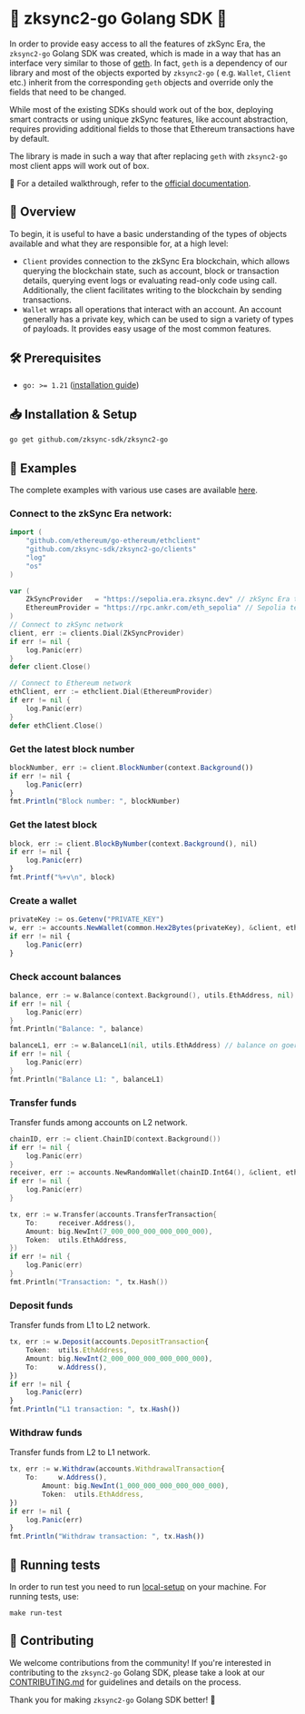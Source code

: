 # 🚀 zksync2-go Golang SDK 🚀

In order to provide easy access to all the features of zkSync Era, the `zksync2-go` Golang SDK was created,
which is made in a way that has an interface very similar to those of [geth](https://geth.ethereum.org/). In
fact, `geth` is a dependency of our library and most of the objects exported by `zksync2-go` (
e.g. `Wallet`, `Client` etc.) inherit from the corresponding `geth` objects and override only the fields that need
to be changed.

While most of the existing SDKs should work out of the box, deploying smart contracts or using unique zkSync features,
like account abstraction, requires providing additional fields to those that Ethereum transactions have by default.

The library is made in such a way that after replacing `geth` with `zksync2-go` most client apps will work out of
box.

🔗 For a detailed walkthrough, refer to the [official documentation](https://era.zksync.io/docs/api/go).

## 📌 Overview

To begin, it is useful to have a basic understanding of the types of objects available and what they are responsible for, at a high level:

-   `Client` provides connection to the zkSync Era blockchain, which allows querying the blockchain state, such as account, block or transaction details,
    querying event logs or evaluating read-only code using call. Additionally, the client facilitates writing to the blockchain by sending
    transactions.
-   `Wallet` wraps all operations that interact with an account. An account generally has a private key, which can be used to sign a variety of
    types of payloads. It provides easy usage of the most common features.

## 🛠 Prerequisites

-   `go: >= 1.21` ([installation guide](https://go.dev/doc/install))

## 📥 Installation & Setup

```bash
go get github.com/zksync-sdk/zksync2-go
```

## 📝 Examples

The complete examples with various use cases are available [here](https://github.com/zksync-sdk/zksync2-examples/tree/main/go).

### Connect to the zkSync Era network:

```go
import (
    "github.com/ethereum/go-ethereum/ethclient"
    "github.com/zksync-sdk/zksync2-go/clients"
    "log"
    "os"
)

var (
    ZkSyncProvider   = "https://sepolia.era.zksync.dev" // zkSync Era testnet  
    EthereumProvider = "https://rpc.ankr.com/eth_sepolia" // Sepolia testnet
)
// Connect to zkSync network
client, err := clients.Dial(ZkSyncProvider)
if err != nil {
    log.Panic(err)
}
defer client.Close()

// Connect to Ethereum network
ethClient, err := ethclient.Dial(EthereumProvider)
if err != nil {
    log.Panic(err)
}
defer ethClient.Close()
```

### Get the latest block number

```ts
blockNumber, err := client.BlockNumber(context.Background())
if err != nil {
    log.Panic(err)
}
fmt.Println("Block number: ", blockNumber)
```

### Get the latest block

```ts
block, err := client.BlockByNumber(context.Background(), nil)
if err != nil {
    log.Panic(err)
}
fmt.Printf("%+v\n", block)
```

### Create a wallet

```ts
privateKey := os.Getenv("PRIVATE_KEY")
w, err := accounts.NewWallet(common.Hex2Bytes(privateKey), &client, ethClient)
if err != nil {
    log.Panic(err)
}
```

### Check account balances

```go
balance, err := w.Balance(context.Background(), utils.EthAddress, nil) // balance on zkSync Era network
if err != nil {
    log.Panic(err)
}
fmt.Println("Balance: ", balance)

balanceL1, err := w.BalanceL1(nil, utils.EthAddress) // balance on goerli network
if err != nil {
    log.Panic(err)
}
fmt.Println("Balance L1: ", balanceL1)
```

### Transfer funds

Transfer funds among accounts on L2 network.


```go
chainID, err := client.ChainID(context.Background())
if err != nil {
    log.Panic(err)
}
receiver, err := accounts.NewRandomWallet(chainID.Int64(), &client, ethClient)
if err != nil {
    log.Panic(err)
}

tx, err := w.Transfer(accounts.TransferTransaction{
    To:     receiver.Address(),
    Amount: big.NewInt(7_000_000_000_000_000_000),
    Token:  utils.EthAddress,
})
if err != nil {
    log.Panic(err)
}
fmt.Println("Transaction: ", tx.Hash())
```

### Deposit funds

Transfer funds from L1 to L2 network.

```ts
tx, err := w.Deposit(accounts.DepositTransaction{
    Token:  utils.EthAddress, 
    Amount: big.NewInt(2_000_000_000_000_000_000),
    To:     w.Address(),
})
if err != nil {
    log.Panic(err)
}
fmt.Println("L1 transaction: ", tx.Hash())
```

### Withdraw funds

Transfer funds from L2 to L1 network.

```ts
tx, err := w.Withdraw(accounts.WithdrawalTransaction{
    To:     w.Address(),
        Amount: big.NewInt(1_000_000_000_000_000_000),
        Token:  utils.EthAddress,
})
if err != nil {
    log.Panic(err)
}
fmt.Println("Withdraw transaction: ", tx.Hash())
```

## 🤖 Running tests

In order to run test you need to run [local-setup](https://github.com/matter-labs/local-setup) on your machine.
For running tests, use:

```shell
make run-test
```


## 🤝 Contributing

We welcome contributions from the community! If you're interested in contributing to the `zksync2-go` Golang SDK,
please take a look at our [CONTRIBUTING.md](./.github/CONTRIBUTING.md) for guidelines and details on the process.

Thank you for making `zksync2-go` Golang SDK better! 🙌